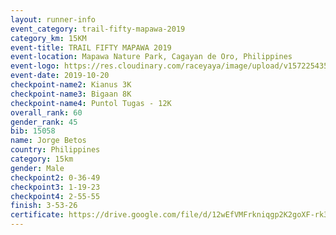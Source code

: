 ```yaml
---
layout: runner-info 
event_category: trail-fifty-mapawa-2019 
category_km: 15KM 
event-title: TRAIL FIFTY MAPAWA 2019  
event-location: Mapawa Nature Park, Cagayan de Oro, Philippines 
event-logo: https://res.cloudinary.com/raceyaya/image/upload/v1572254355/logo/trail-fifty-mapawa_fizjmb.jpg 
event-date: 2019-10-20 
checkpoint-name2: Kianus 3K 
checkpoint-name3: Bigaan 8K 
checkpoint-name4: Puntol Tugas - 12K 
overall_rank: 60
gender_rank: 45
bib: 15058
name: Jorge Betos
country: Philippines
category: 15km
gender: Male
checkpoint2: 0-36-49
checkpoint3: 1-19-23
checkpoint4: 2-55-55
finish: 3-53-26
certificate: https://drive.google.com/file/d/12wEfVMFrkniqgp2K2goXF-rk3ABHdwYJ/view?usp=sharing
---
```

